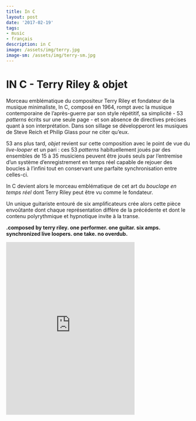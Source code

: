 ```yaml
---
title: In C
layout: post
date: '2017-02-19'
tags:
- music
- français
description: in C
image: /assets/img/terry.jpg
image-sm: /assets/img/terry-sm.jpg
---
```


# IN C - Terry Riley & objet

Morceau emblématique du compositeur Terry Riley et fondateur de la musique minimaliste, In C, composé en 1964, rompt avec la musique contemporaine de l’après-guerre par son style répétitif, sa simplicité - 53 _patterns_ écrits sur une seule page - et son absence de directives précises quant à son interprétation. Dans son sillage se développeront les musiques de Steve Reich et Philip Glass pour ne citer qu’eux.

53 ans plus tard, *objet* revient sur cette composition avec le point de vue du *live-looper* et un pari : ces 53 _patterns_ habituellement joués par des ensembles de 15 à 35 musiciens peuvent être joués seuls par l’entremise d’un système d’enregistrement en temps réel capable de rejouer des boucles à l’infini tout en conservant une parfaite synchronisation entre celles-ci.

In C devient alors le morceau emblématique de cet art du *bouclage en temps réel* dont Terry Riley peut être vu comme le fondateur.

Un unique guitariste entouré de six amplificateurs crée alors cette pièce envoûtante dont chaque représentation diffère de la précédente et dont le contenu polyrythmique et hypnotique invite à la transe.

**.composed by terry riley. one performer. one guitar. six amps. synchronized live loopers. one take. no overdub.**

<iframe style="border: 0; width: 350px; height: 470px;" src="https://bandcamp.com/EmbeddedPlayer/album=456099347/size=large/bgcol=ffffff/linkcol=0687f5/tracklist=false/transparent=true/" seamless><a href="http://objet.bandcamp.com/album/in-c-2">in c by Objet</a></iframe>
